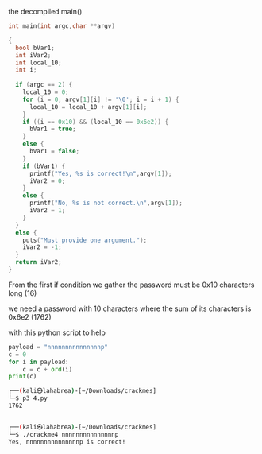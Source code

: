 the decompiled main()
```c
int main(int argc,char **argv)

{
  bool bVar1;
  int iVar2;
  int local_10;
  int i;
  
  if (argc == 2) {
    local_10 = 0;
    for (i = 0; argv[1][i] != '\0'; i = i + 1) {
      local_10 = local_10 + argv[1][i];
    }
    if ((i == 0x10) && (local_10 == 0x6e2)) {
      bVar1 = true;
    }
    else {
      bVar1 = false;
    }
    if (bVar1) {
      printf("Yes, %s is correct!\n",argv[1]);
      iVar2 = 0;
    }
    else {
      printf("No, %s is not correct.\n",argv[1]);
      iVar2 = 1;
    }
  }
  else {
    puts("Must provide one argument.");
    iVar2 = -1;
  }
  return iVar2;
}
```

From the first if condition we gather the password must be 0x10 characters long (16)

we need a password with 10 characters where the sum of its characters is 0x6e2 (1762)

with this python script to help
```python
payload = "nnnnnnnnnnnnnnnp"
c = 0
for i in payload:
    c = c + ord(i) 
print(c)
```

```sh
┌──(kali㉿lahabrea)-[~/Downloads/crackmes]
└─$ p3 4.py
1762


┌──(kali㉿lahabrea)-[~/Downloads/crackmes]
└─$ ./crackme4 nnnnnnnnnnnnnnnp
Yes, nnnnnnnnnnnnnnnp is correct!
```

